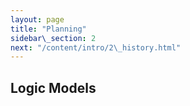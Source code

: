 ```yaml
---
layout: page
title: "Planning"
sidebar\_section: 2
next: "/content/intro/2\_history.html"
---
```


## Logic Models